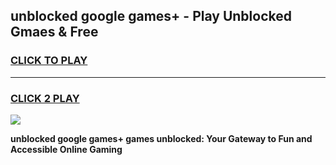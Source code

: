 
## unblocked google games+ - Play Unblocked Gmaes & Free
<h3>
<a href="https://premium.freeplayer.one?title=unblocked_google_games+&ref=19F">CLICK TO PLAY</a></h3>
<hr>

<h3>
<a href="https://premium.freeplayer.one?title=unblocked_google_games+&ref=19F">CLICK 2 PLAY</a>
  
</h3>

<a href="https://premium.freeplayer.one?title=unblocked_google_games+&ref=19F/"><img src="https://clearcache.store/games.png"></a>


**unblocked google games+ games unblocked: Your Gateway to Fun and Accessible Online Gaming**
